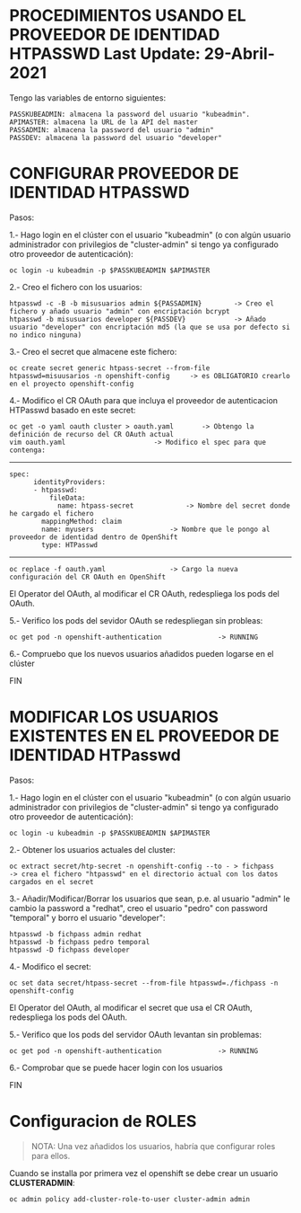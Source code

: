 PROCEDIMIENTOS USANDO EL PROVEEDOR DE IDENTIDAD HTPASSWD				Last Update: 29-Abril-2021
========================================================
Tengo las variables de entorno siguientes:

	PASSKUBEADMIN: almacena la password del usuario "kubeadmin".
	APIMASTER: almacena la URL de la API del master
	PASSADMIN: almacena la password del usuario "admin"
	PASSDEV: almacena la password del usuario "developer"


CONFIGURAR PROVEEDOR DE IDENTIDAD HTPASSWD				
===========================================
Pasos:

1.- Hago login en el clúster con el usuario "kubeadmin" (o con algún usuario administrador con privilegios de "cluster-admin" si tengo ya configurado otro proveedor de autenticación):

	oc login -u kubeadmin -p $PASSKUBEADMIN $APIMASTER

2.- Creo el fichero con los usuarios:

	htpasswd -c -B -b misusuarios admin ${PASSADMIN}		-> Creo el fichero y añado usuario "admin" con encriptación bcrypt
	htpasswd -b misusuarios developer ${PASSDEV}			-> Añado usuario "developer" con encriptación md5 (la que se usa por defecto si no indico ninguna)

3.- Creo el secret que almacene este fichero:

	oc create secret generic htpass-secret --from-file htpasswd=misuusarios -n openshift-config		-> es OBLIGATORIO crearlo en el proyecto openshift-config

4.- Modifico el CR OAuth para que incluya el proveedor de autenticacion HTPasswd basado en este secret:

	oc get -o yaml oauth cluster > oauth.yaml		-> Obtengo la definición de recurso del CR OAuth actual
	vim oauth.yaml						-> Modifico el spec para que contenga:

---------------------------------------------
	spec:
          identityProviders:
          - htpasswd:
              fileData:
                name: htpass-secret				-> Nombre del secret donde he cargado el fichero
            mappingMethod: claim
            name: myusers					-> Nombre que le pongo al proveedor de identidad dentro de OpenShift
            type: HTPasswd
---------------------------------------------

	oc replace -f oauth.yaml				-> Cargo la nueva configuración del CR OAuth en OpenShift

 El Operator del OAuth, al modificar el CR OAuth, redespliega los pods del OAuth.

5.- Verifico los pods del sevidor OAuth se redespliegan sin probleas:

	oc get pod -n openshift-authentication				-> RUNNING

6.- Compruebo que los nuevos usuarios añadidos pueden logarse en el clúster

  FIN

MODIFICAR LOS USUARIOS EXISTENTES EN EL PROVEEDOR DE IDENTIDAD HTPasswd
========================================================================
Pasos:

1.- Hago login en el clúster con el usuario "kubeadmin" (o con algún usuario administrador con privilegios de "cluster-admin" si tengo ya configurado otro proveedor de autenticación):

	oc login -u kubeadmin -p $PASSKUBEADMIN $APIMASTER

2.- Obtener los usuarios actuales del cluster:

	oc extract secret/htp-secret -n openshift-config --to - > fichpass			-> crea el fichero "htpasswd" en el directorio actual con los datos cargados en el secret

3.- Añadir/Modificar/Borrar los usuarios que sean, p.e. al usuario "admin" le cambio la password a "redhat", creo el usuario "pedro" con password "temporal" y borro el usuario "developer":

	htpasswd -b fichpass admin redhat
	htpasswd -b fichpass pedro temporal
	htpasswd -D fichpass developer

4.- Modifico el secret:

	oc set data secret/htpass-secret --from-file htpasswd=./fichpass -n openshift-config 

  El Operator del OAuth, al modificar el secret que usa el CR OAuth, redespliega los pods del OAuth.

5.- Verifico que los pods del servidor OAuth levantan sin problemas:

	oc get pod -n openshift-authentication				-> RUNNING

6.- Comprobar que se puede hacer login con los usuarios

 FIN

Configuracion de  ROLES
=======================
> NOTA: Una vez añadidos los usuarios, habría que configurar roles para ellos.

Cuando se installa por primera vez el openshift se debe crear un usuario **CLUSTERADMIN**:

	oc admin policy add-cluster-role-to-user cluster-admin admin



